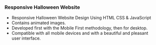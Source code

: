 ### Responsive Halloween Website 

- Responsive Halloween Website Design Using HTML CSS & JavaScript
- Contains animated images.
- Developed first with the Mobile First methodology, then for desktop.
- Compatible with all mobile devices and with a beautiful and pleasant user interface.
